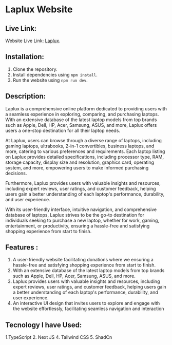 # Laplux Website

## Live Link:

Website Live Link: [Laplux](https://laplux.vercel.app/).

## Installation:

1. Clone the repository.
2. Install dependencies using `npm install`.
3. Run the website using `npm run dev`.

## Description:

Laplux is a comprehensive online platform dedicated to providing users with a seamless experience in exploring, comparing, and purchasing laptops. With an extensive database of the latest laptop models from top brands such as Apple, Dell, HP, Acer, Samsung, ASUS, and more, Laplux offers users a one-stop destination for all their laptop needs.

At Laplux, users can browse through a diverse range of laptops, including gaming laptops, ultrabooks, 2-in-1 convertibles, business laptops, and more, catering to various preferences and requirements. Each laptop listing on Laplux provides detailed specifications, including processor type, RAM, storage capacity, display size and resolution, graphics card, operating system, and more, empowering users to make informed purchasing decisions.

Furthermore, Laplux provides users with valuable insights and resources, including expert reviews, user ratings, and customer feedback, helping users gain a better understanding of each laptop's performance, durability, and user experience.

With its user-friendly interface, intuitive navigation, and comprehensive database of laptops, Laplux strives to be the go-to destination for individuals seeking to purchase a new laptop, whether for work, gaming, entertainment, or productivity, ensuring a hassle-free and satisfying shopping experience from start to finish.

## Features :

1. A user-friendly website facilitating donations where we ensuring a hassle-free and satisfying shopping experience from start to finish.
2. With an extensive database of the latest laptop models from top brands such as Apple, Dell, HP, Acer, Samsung, ASUS, and more.
3. Laplux provides users with valuable insights and resources, including expert reviews, user ratings, and customer feedback, helping users gain a better understanding of each laptop's performance, durability, and user experience.
4. An interactive UI design that invites users to explore and engage with the website effortlessly, facilitating seamless navigation and interaction

## Tecnology I have Used:

1.TypeScript 2. Next JS 4. Tailwind CSS 5. ShadCn
